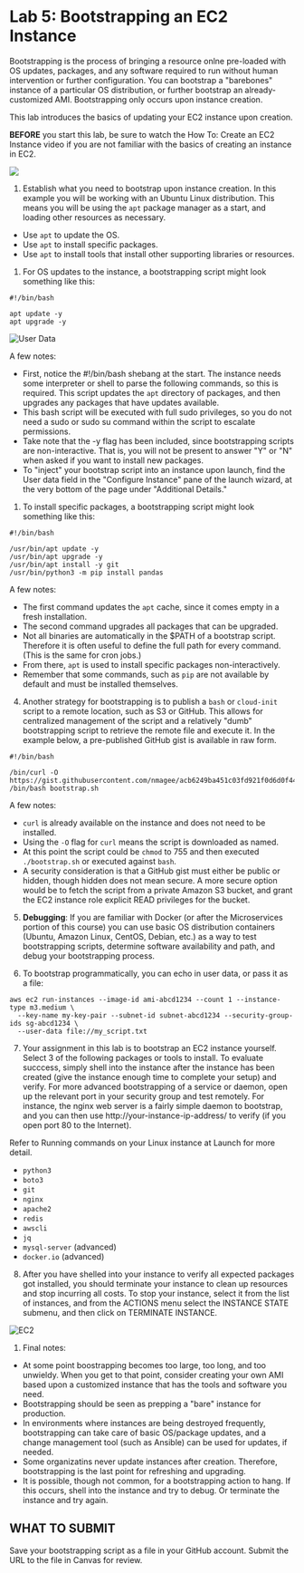 # Lab 5: Bootstrapping an EC2 Instance

Bootstrapping is the process of bringing a resource onlne pre-loaded with OS updates, packages, and any software required to run without human intervention or further configuration. You can bootstrap a "barebones" instance of a particular OS distribution, or further bootstrap an already-customized AMI. Bootstrapping only occurs upon instance creation.

This lab introduces the basics of updating your EC2 instance upon creation.

**BEFORE** you start this lab, be sure to watch the How To: Create an EC2 Instance video if you are not familiar with the basics of creating an instance in EC2.

<a href="https://www.youtube.com/embed/n8XRNstKY6M?si=6-Sel4HujDR0QhX5" target="_new"><img src="https://s3.amazonaws.com/ds2002-resources/images/ec2-yutube.png"></a> 

1. Establish what you need to bootstrap upon instance creation. In this example you will be working with an Ubuntu Linux distribution. This means you will be using the `apt` package manager as a start, and loading other resources as necessary.

- Use `apt` to update the OS.
- Use `apt` to install specific packages.
- Use `apt` to install tools that install other supporting libraries or resources.

1. For OS updates to the instance, a bootstrapping script might look something like this:

```
#!/bin/bash

apt update -y
apt upgrade -y
```

![User Data](https://nmagee.github.io/ds2002/images/ec2-user-data.png)

A few notes:

- First, notice the #!/bin/bash shebang at the start. The instance needs some interpreter or shell to parse the following commands, so this is required. This script updates the `apt` directory of packages, and then upgrades any packages that have updates available.
- This bash script will be executed with full sudo privileges, so you do not need a sudo or sudo su command within the script to escalate permissions.
- Take note that the -y flag has been included, since bootstrapping scripts are non-interactive. That is, you will not be present to answer "Y" or "N" when asked if you want to install new packages.
- To "inject" your bootstrap script into an instance upon launch, find the User data field in the "Configure Instance" pane of the launch wizard, at the very bottom of the page under "Additional Details."

1. To install specific packages, a bootstrapping script might look something like this:

```
#!/bin/bash

/usr/bin/apt update -y
/usr/bin/apt upgrade -y
/usr/bin/apt install -y git 
/usr/bin/python3 -m pip install pandas
```

A few notes:

- The first command updates the `apt` cache, since it comes empty in a fresh installation.
- The second command upgrades all packages that can be upgraded.
- Not all binaries are automatically in the $PATH of a bootstrap script. Therefore it is often useful to define the full path for every command. (This is the same for cron jobs.)
- From there, `apt` is used to install specific packages non-interactively.
- Remember that some commands, such as `pip` are not available by default and must be installed themselves.

4. Another strategy for bootstrapping is to publish a `bash` or `cloud-init` script to a remote location, such as S3 or GitHub. This allows for centralized management of the script and a relatively "dumb" bootstrapping script to retrieve the remote file and execute it. In the example below, a pre-published GitHub gist is available in raw form.

```
#!/bin/bash
      
/bin/curl -O https://gist.githubusercontent.com/nmagee/acb6249ba451c03fd921f0d6d0f442d5/raw/5816fb54963826f953da166bd623a9ba0cd9fa76/bootstrap.sh
/bin/bash bootstrap.sh
```

A few notes:

- `curl` is already available on the instance and does not need to be installed.
- Using the `-O` flag for `curl` means the script is downloaded as named.
- At this point the script could be `chmod` to 755 and then executed `./bootstrap.sh` or executed against `bash`.
- A security consideration is that a GitHub gist must either be public or hidden, though hidden does not mean secure. A more secure option would be to fetch the script from a private Amazon S3 bucket, and grant the EC2 instance role explicit READ privileges for the bucket.

5. **Debugging**: If you are familiar with Docker (or after the Microservices portion of this course) you can use basic OS distribution containers (Ubuntu, Amazon Linux, CentOS, Debian, etc.) as a way to test bootstrapping scripts, determine software availability and path, and debug your bootstrapping process.

6. To bootstrap programmatically, you can echo in user data, or pass it as a file:

```
aws ec2 run-instances --image-id ami-abcd1234 --count 1 --instance-type m3.medium \
  --key-name my-key-pair --subnet-id subnet-abcd1234 --security-group-ids sg-abcd1234 \
  --user-data file://my_script.txt
```

7. Your assignment in this lab is to bootstrap an EC2 instance yourself. Select 3 of the following packages or tools to install. To evaluate succcess, simply shell into the instance after the instance has been created (give the instance enough time to complete your setup) and verify. For more advanced bootstrapping of a service or daemon, open up the relevant port in your security group and test remotely. For instance, the nginx web server is a fairly simple daemon to bootstrap, and you can then use http://your-instance-ip-address/ to verify (if you open port 80 to the Internet).

Refer to Running commands on your Linux instance at Launch for more detail.

- `python3`
- `boto3`
- `git`
- `nginx`
- `apache2`
- `redis`
- `awscli`
- `jq`
- `mysql-server` (advanced)
- `docker.io` (advanced)

8. After you have shelled into your instance to verify all expected packages got installed, you should terminate your instance to clean up resources and stop incurring all costs. To stop your instance, select it from the list of instances, and from the ACTIONS menu select the INSTANCE STATE submenu, and then click on TERMINATE INSTANCE.

![EC2](https://nmagee.github.io/ds2002/images/terminate-instance.png)

1.  Final notes:

- At some point boostrapping becomes too large, too long, and too unwieldy. When you get to that point, consider creating your own AMI based upon a customized instance that has the tools and software you need.
- Bootstrapping should be seen as prepping a "bare" instance for production.
- In environments where instances are being destroyed frequently, bootstrapping can take care of basic OS/package updates, and a change management tool (such as Ansible) can be used for updates, if needed.
- Some organizatins never update instances after creation. Therefore, bootstrapping is the last point for refreshing and upgrading.
- It is possible, though not common, for a bootstrapping action to hang. If this occurs, shell into the instance and try to debug. Or terminate the instance and try again.

## WHAT TO SUBMIT

Save your bootstrapping script as a file in your GitHub account. Submit the URL to the file in Canvas for review.